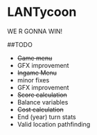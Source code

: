 LANTycoon
=========

WE R GONNA WIN!

##TODO
- ~~Game menu~~
 - GFX improvement
- ~~Ingame Menu~~ 
 - minor fixes  
 - GFX improvement
- ~~Score calculation~~  
 - Balance variables
- ~~Cost calculation~~  
- End (year) turn stats  
- Valid location pathfinding  

